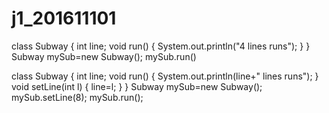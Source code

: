 # j1_201611101
class Subway {
    int line;
    void run() {    System.out.println("4 lines runs");
    }
}
Subway mySub=new Subway();
mySub.run()

class Subway {
    int line;
    void run() {    System.out.println(line+"  lines runs");
    }
    void setLine(int l)  {
        line=l;
    }
}
Subway mySub=new Subway();
mySub.setLine(8);
mySub.run();
